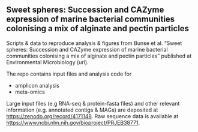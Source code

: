 ## Sweet spheres: Succession and CAZyme expression of marine bacterial communities colonising a mix of alginate and pectin particles 

Scripts & data to reproduce analysis & figures from Bunse et al. “Sweet spheres: Succession and CAZyme expression of marine bacterial communities colonising a mix of alginate and pectin particles” published at Environmental Microbiology  (url).

The repo contains input files and analysis code for 
- amplicon analysis 
- meta-omics

Large input files (e.g RNA-seq & protein-fasta files) and other relevant information (e.g. annotated contigs & MAGs) are deposited at https://zenodo.org/record/4171148. Raw sequence data is available at https://www.ncbi.nlm.nih.gov/bioproject/PRJEB38771.
